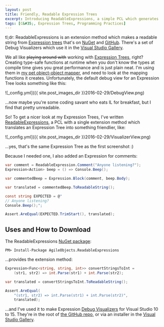 ```yaml
---
layout: post
title: Friendly, Readable Expression Trees
excerpt: Introducing ReadableExpressions, a simple PCL which generates a friendly, readable view of an Expression Tree.
tags: [C&#35;, Expression Trees, Programming Practices]
---
```


tl;dr: ReadableExpressions is an extension method which makes a readable string from [Expression 
trees](https://msdn.microsoft.com/en-us/library/bb397951.aspx) that's on 
[NuGet](https://www.nuget.org/packages/AgileObjects.ReadableExpressions) and 
[GitHub](https://github.com/agileobjects/ReadableExpressions). There's a set of Debug Visualizers 
which use it in the [Visual Studio Gallery](https://marketplace.visualstudio.com/items?itemName=vs-publisher-1232914.ReadableExpressionsVisualizers).

We all like ~~playing around with~~ working with 
[Expression Trees](https://msdn.microsoft.com/en-us/library/bb397951.aspx), right? Creating 
type-safe functions at runtime when you don't know the types at compile time gives you great 
performance and is just plain neat. I'm using them in 
[my pet object-object mapper](https://github.com/agileobjects/AgileMapper), and need to look at the
mapping functions it creates. Unfortunately, the default debug view for an Expression Tree looks 
something like this:

![_config.yml]({{ site.post_images_dir }}2016-02-29/DebugView.png)

...now maybe you're some coding savant who eats IL for breakfast, but I find that pretty unreadable.

So! To get a nicer look at my Expression Trees, I've written 
[ReadableExpressions](https://github.com/agileobjects/ReadableExpressions), a PCL with a single 
extension method which translates an Expression Tree into something friendlier, like:

![_config.yml]({{ site.post_images_dir }}2016-02-29/VisualizerView.png)

...yes, that's the same Expression Tree as the first screenshot :)

Because I needed one, I also added an Expression for comments:

```csharp
var comment = ReadableExpression.Comment("Anyone listening?");
Expression<Action> beep = () => Console.Beep();

var commentedBeep = Expression.Block(comment, beep.Body);

var translated = commentedBeep.ToReadableString();

const string EXPECTED = @"
// Anyone listening?
Console.Beep();";

Assert.AreEqual(EXPECTED.TrimStart(), translated);
```

## Uses and How to Download

The ReadableExpressions [NuGet package](https://www.nuget.org/packages/AgileObjects.ReadableExpressions):

```console
PM> Install-Package AgileObjects.ReadableExpressions
```

...provides the extension method:

```csharp
Expression<Func<string, string, int>> convertStringsToInt = 
    (str1, str2) => int.Parse(str1) + int.Parse(str2);

var translated = convertStringsToInt.ToReadableString();

Assert.AreEqual(
    "(str1, str2) => int.Parse(str1) + int.Parse(str2)", 
    translated);
```

...and I've used it to make Expression [Debug Visualizers](https://msdn.microsoft.com/en-us/library/zayyhzts.aspx)
for Visual Studio 10 to 15. They're in the root of 
[the GitHub repo](https://github.com/agileobjects/ReadableExpressions), or via an installer in the 
[Visual Studio Gallery](https://marketplace.visualstudio.com/items?itemName=vs-publisher-1232914.ReadableExpressionsVisualizers).